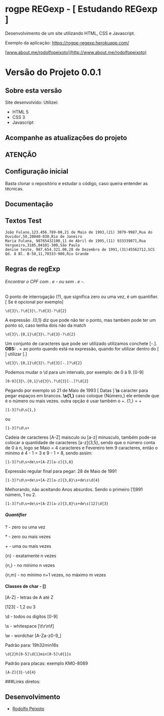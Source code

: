 # rogpe REGexp - [ Estudando REGexp ]

Desenvolvimento de um site utilizando HTML, CSS e Javascript.

Exemplo da aplicação: https://rogpe-regexp.herokuapp.com/

[www.about.me/rodolfopeixoto](http://www.about.me/rodolfopeixoto) 

Versão do Projeto 0.0.1
================

Sobre esta versão
---------------------
Site desenvolvido:
Utilizei: 
 - HTML 5
 - CSS 3
 - Javascript

Acompanhe as atualizações do projeto
---------------------



ATENÇÃO
---------------------



Configuração inicial
---------------------
Basta clonar o repositório e estudar o código, caso queira entender as técnicas.


Documentação
---------------------

Textos Test
---------------------
 ```
João Fulano,123.456.789-00,21 de Maio de 1993,(21) 3079-9987,Rua do Ouvidor,50,20040-030,Rio de Janeiro
Maria Fulana, 98765432100,11 de Abril de 1995,(11) 933339871,Rua Vergueiro,3185,04101-300,São Paulo
denise teste, 987.654.321.00,28 de Dezembro de 1991,(31)45562712,SCS Qd. 8 Bl. B-50,11,70333-900,Rio Grande
 ```

Regras de regExp
---------------------

###### Encontrar o CPF com . e - ou sem . e -.
O ponto de interrogação (?), que significa zero ou uma vez, é um quantifier. [ Se é opcional por exemplo]
```
\d{3}\.?\d{3}\.?\d{3}-?\d{2}
```
A expressão \.{0,1} diz que pode não ter o ponto, mas também pode ter um ponto só, caso tenha dois não da match
```
\d{3}\.{0,1}\d{3}\.?\d{3}-?\d{2}
```
Um conjunto de caracteres que pode ser utilizado utilizamos conchete [-.].
**OBS:** \. = ao ponto quando está na expressão, quando for utilizar dentro do [ ] utilizar [.]
```
\d{3}\.{0,1}\d{3}\.?\d{3}[-.]?\d{2}
```

Podemos mudar o \d para um intervalo, por exemplo: de 0 à 9. [0-9]
```
[0-9]{3}\.{0,1}\d{3}\.?\d{3}[-.]?\d{2}
```


Pegando por exemplo só 21 de Maio de 1993 [ Datas ]
**\s** caracter para pegar espaços em brancos. **\s{1,}** caso coloque {Número,} ele entende que é o número ou mais vezes.
outra opção é usar também o +.  {1,} = +
```
[1-3]?\d\s{1,}
```
ou
```
[1-3]?\d\s+
```

Cadeia de caracteres [A-Z] maisculo ou [a-z] minusculo, também pode-se colocar a quantidade de caracteres
[a-z]{3,5}, sendo que o número conta de 0 à n, logo se Maio = 4 caracteres e Fevereiro tem 9 caracteres, então
o mínimo é 4 - 1 = 3 e 9 - 1 = 8, sendo assim:
```
[1-3]?\d\s+de\s+[A-Z][a-z]{3,8}
```
Expressão regular final para pegar: 28 de Maio de 1991

```
[1-3]?\d\s+de\s+[A-Z][a-z]{3,8}\s+de\s\d{4}
```
Melhorando, não aceitando Anos absurdos. Sendo o primeiro [1]991 número, 1 ou 2.

```
[1-3]?\d\s+de\s+[A-Z][a-z]{3,8}\s+de\s[12]\d{3}
```
##### Quantifier
? - zero ou uma vez

\* - zero ou mais vezes

\+ - uma ou mais vezes

{n} - exatamente n  vezes

{n,} - no mínimo n vezes

{n,m} - no mínimo n+1 vezes, no máximo m vezes 


#### Classes de char - []
[A-Z] - letras de A até Z

[123] - 1,2 ou 3

\d    - todos os digitos [0-9]

\s    - whitespace [\t\r\n\f]

\w    - wordchar [A-Za-z0-9_]

Padrão para: 19h32min16s
```
\d{2}h[0-5]\d{1}min[0-5]\d{1}s
```
Padrão para placas: exemplo KMG-8089
```
[A-Z]{3}-\d{4}
```

###Links diretos:


Desenvolvimento
---------------------
-   [Rodolfo Peixoto](http://www.rogpe.me)
